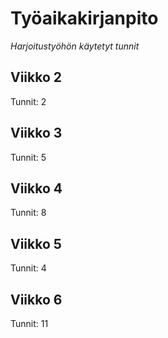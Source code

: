 # Työaikakirjanpito
*Harjoitustyöhön käytetyt tunnit*

## Viikko 2
Tunnit: 2

## Viikko 3
Tunnit: 5

## Viikko 4
Tunnit: 8

## Viikko 5
Tunnit: 4

## Viikko 6
Tunnit: 11
